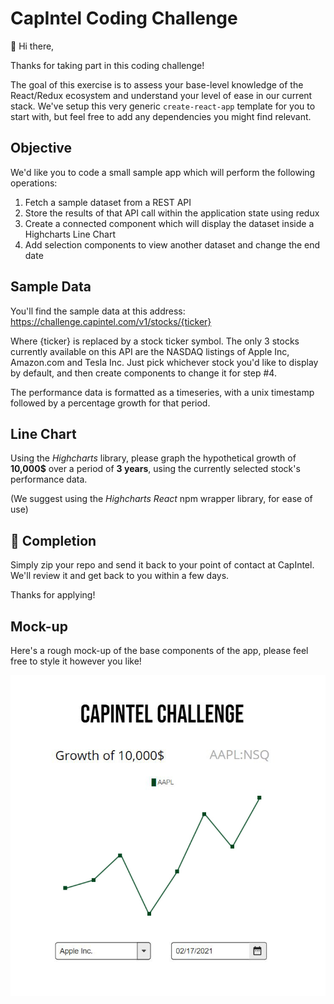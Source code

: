 # CapIntel Coding Challenge

👋 Hi there,

Thanks for taking part in this coding challenge!

The goal of this exercise is to assess your base-level knowledge of the React/Redux ecosystem and understand your level of ease in our current stack. We've setup this very generic `create-react-app` template for you to start with, but feel free to add any dependencies you might find relevant.

## Objective

We'd like you to code a small sample app which will perform the following operations:
1. Fetch a sample dataset from a REST API
2. Store the results of that API call within the application state using redux
3. Create a connected component which will display the dataset inside a Highcharts Line Chart
4. Add selection components to view another dataset and change the end date

## Sample Data
You'll find the sample data at this address:
https://challenge.capintel.com/v1/stocks/{ticker}

Where {ticker} is replaced by a stock ticker symbol. The only 3 stocks currently available on this API are the NASDAQ listings of Apple Inc, Amazon.com and Tesla Inc. Just pick whichever stock you'd like to display by default, and then create components to change it for step #4.

The performance data is formatted as a timeseries, with a unix timestamp followed by a percentage growth for that period.

## Line Chart
Using the *Highcharts* library, please graph the hypothetical growth of **10,000$** over a period of **3 years**, using the currently selected stock's performance data.

(We suggest using the *Highcharts React* npm wrapper library, for ease of use)

## 🚀 Completion

Simply zip your repo and send it back to your point of contact at CapIntel. We'll review it and get back to you within a few days.

Thanks for applying!

## Mock-up

Here's a rough mock-up of the base components of the app, please feel free to style it however you like!

<img src="mockup.jpg">
